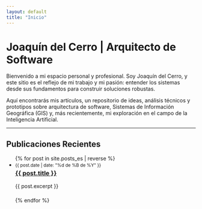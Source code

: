 ```yaml
---
layout: default
title: "Inicio"
---
```


# Joaquín del Cerro | Arquitecto de Software

Bienvenido a mi espacio personal y profesional. Soy Joaquín del Cerro, y este sitio es el reflejo de mi trabajo y mi pasión: entender los sistemas desde sus fundamentos para construir soluciones robustas.

Aquí encontrarás mis artículos, un repositorio de ideas, análisis técnicos y prototipos sobre arquitectura de software, Sistemas de Información Geográfica (GIS) y, más recientemente, mi exploración en el campo de la Inteligencia Artificial.

---

## Publicaciones Recientes

<ul>
  {% for post in site.posts_es | reverse %}
    <li style="margin-bottom: 1.5em;">
      <small>{{ post.date | date: "%d de %B de %Y" }}</small>
      <h3 style="margin-top: 0.2em;">
        <a href="{{ post.url | relative_url }}">{{ post.title }}</a>
      </h3>
      <p>{{ post.excerpt }}</p>
    </li>
  {% endfor %}
</ul>
